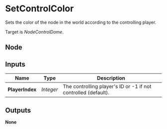 # SetControlColor
Sets the color of the node in the world according to the controlling player.

Target is *NodeControlDome*.  

## Node

## Inputs
|Name           |Type       |Description                                                    |
|---------------|-----------|---------------------------------------------------------------|
|**PlayerIndex**|*Integer*  |The controlling player's ID or -1 if not controlled (default). |

## Outputs
**None**
